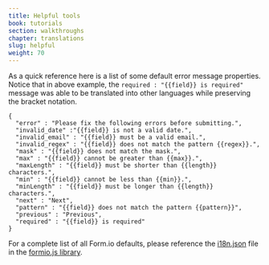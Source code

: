```yaml
---
title: Helpful tools
book: tutorials
section: walkthroughs
chapter: translations
slug: helpful
weight: 70
---
```


As a quick reference here is a list of some default error message properties. Notice that in above example,
the `required : "{{field}} is required"` message was able to be translated into other languages while preserving
the bracket notation.  

```
{
  "error" : "Please fix the following errors before submitting.",
  "invalid_date" :"{{field}} is not a valid date.",
  "invalid_email" : "{{field}} must be a valid email.",
  "invalid_regex" : "{{field}} does not match the pattern {{regex}}.",
  "mask" : "{{field}} does not match the mask.",
  "max" : "{{field}} cannot be greater than {{max}}.",
  "maxLength" : "{{field}} must be shorter than {{length}} characters.",
  "min" : "{{field}} cannot be less than {{min}}.",
  "minLength" : "{{field}} must be longer than {{length}} characters.",
  "next" : "Next",
  "pattern" : "{{field}} does not match the pattern {{pattern}}",
  "previous" : "Previous",
  "required" : "{{field}} is required"
}
```

For a complete list of all Form.io defaults, please reference the [i18n.json](https://github.com/formio/formio.js/blob/master/src/i18n.js)
file in the [formio.js library](https://github.com/formio/formio.js).